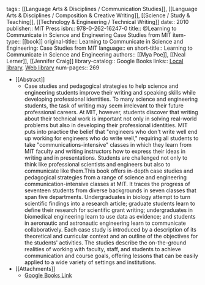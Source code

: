 tags:: [[Language Arts & Disciplines / Communication Studies]], [[Language Arts & Disciplines / Composition & Creative Writing]], [[Science / Study & Teaching]], [[Technology & Engineering / Technical Writing]]
date:: 2010
publisher:: MIT Press
isbn:: 978-0-262-16247-0
title:: @Learning to Communicate in Science and Engineering Case Studies from MIT
item-type:: [[book]]
original-title:: Learning to Communicate in Science and Engineering: Case Studies from MIT
language:: en
short-title:: Learning to Communicate in Science and Engineering
authors:: [[Mya Poe]], [[Neal Lerner]], [[Jennifer Craig]]
library-catalog:: Google Books
links:: [Local library](zotero://select/library/items/BTBSIYLN), [Web library](https://www.zotero.org/users/6520516/items/BTBSIYLN)
num-pages:: 269

- [[Abstract]]
	- Case studies and pedagogical strategies to help science and engineering students improve their writing and speaking skills while developing professional identities. To many science and engineering students, the task of writing may seem irrelevant to their future professional careers. At MIT, however, students discover that writing about their technical work is important not only in solving real-world problems but also in developing their professional identities. MIT puts into practice the belief that "engineers who don't write well end up working for engineers who do write well," requiring all students to take "communications-intensive" classes in which they learn from MIT faculty and writing instructors how to express their ideas in writing and in presentations. Students are challenged not only to think like professional scientists and engineers but also to communicate like them.This book offers in-depth case studies and pedagogical strategies from a range of science and engineering communication-intensive classes at MIT. It traces the progress of seventeen students from diverse backgrounds in seven classes that span five departments. Undergraduates in biology attempt to turn scientific findings into a research article; graduate students learn to define their research for scientific grant writing; undergraduates in biomedical engineering learn to use data as evidence; and students in aeronautic and astronautic engineering learn to communicate collaboratively. Each case study is introduced by a description of its theoretical and curricular context and an outline of the objectives for the students' activities. The studies describe the on-the-ground realities of working with faculty, staff, and students to achieve communication and course goals, offering lessons that can be easily applied to a wide variety of settings and institutions.
- [[Attachments]]
	- [Google Books Link](https://books.google.com.ua/books?id=Z-Y1-e0-h-MC)